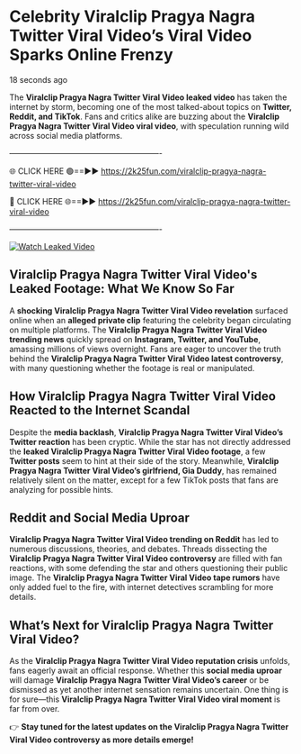 # Celebrity Viralclip Pragya Nagra Twitter Viral Video’s Viral Video Sparks Online Frenzy

18 seconds ago

The **Viralclip Pragya Nagra Twitter Viral Video leaked video** has taken the internet by storm, becoming one of the most talked-about topics on **Twitter, Reddit, and TikTok**. Fans and critics alike are buzzing about the **Viralclip Pragya Nagra Twitter Viral Video viral video**, with speculation running wild across social media platforms.

———————————————————-

🌐 CLICK HERE 🟢==►► https://2k25fun.com/viralclip-pragya-nagra-twitter-viral-video

🔴 CLICK HERE 🌐==►► https://2k25fun.com/viralclip-pragya-nagra-twitter-viral-video

———————————————————-

[![Watch Leaked Video](https://miro.medium.com/v2/resize:fit:828/format:webp/1*cilzJN44JGOrTw9NJCrNHA.gif "Watch Leaked Video")](https://2k25fun.com/viralclip-pragya-nagra-twitter-viral-video)

## **Viralclip Pragya Nagra Twitter Viral Video's Leaked Footage: What We Know So Far**  
A **shocking Viralclip Pragya Nagra Twitter Viral Video revelation** surfaced online when an **alleged private clip** featuring the celebrity began circulating on multiple platforms. The **Viralclip Pragya Nagra Twitter Viral Video trending news** quickly spread on **Instagram, Twitter, and YouTube**, amassing millions of views overnight. Fans are eager to uncover the truth behind the **Viralclip Pragya Nagra Twitter Viral Video latest controversy**, with many questioning whether the footage is real or manipulated.  

## **How Viralclip Pragya Nagra Twitter Viral Video Reacted to the Internet Scandal**  
Despite the **media backlash**, **Viralclip Pragya Nagra Twitter Viral Video’s Twitter reaction** has been cryptic. While the star has not directly addressed the **leaked Viralclip Pragya Nagra Twitter Viral Video footage**, a few **Twitter posts** seem to hint at their side of the story. Meanwhile, **Viralclip Pragya Nagra Twitter Viral Video’s girlfriend, Gia Duddy**, has remained relatively silent on the matter, except for a few TikTok posts that fans are analyzing for possible hints.  

## **Reddit and Social Media Uproar**  
**Viralclip Pragya Nagra Twitter Viral Video trending on Reddit** has led to numerous discussions, theories, and debates. Threads dissecting the **Viralclip Pragya Nagra Twitter Viral Video controversy** are filled with fan reactions, with some defending the star and others questioning their public image. The **Viralclip Pragya Nagra Twitter Viral Video tape rumors** have only added fuel to the fire, with internet detectives scrambling for more details.  

## **What’s Next for Viralclip Pragya Nagra Twitter Viral Video?**  
As the **Viralclip Pragya Nagra Twitter Viral Video reputation crisis** unfolds, fans eagerly await an official response. Whether this **social media uproar** will damage **Viralclip Pragya Nagra Twitter Viral Video’s career** or be dismissed as yet another internet sensation remains uncertain. One thing is for sure—this **Viralclip Pragya Nagra Twitter Viral Video viral moment** is far from over.  

👉 **Stay tuned for the latest updates on the Viralclip Pragya Nagra Twitter Viral Video controversy as more details emerge!**  